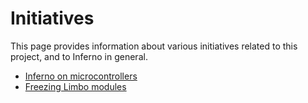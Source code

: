 # Initiatives

This page provides information about various initiatives related to this
project, and to Inferno in general.

* [Inferno on microcontrollers]( Initiatives/inferno-on-microcontrollers.md )
* [Freezing Limbo modules]( Initiatives/freezing-limbo-modules.md )

